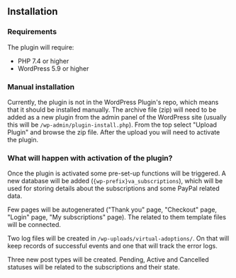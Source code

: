 ## Installation
### Requirements
The plugin will require:
* PHP 7.4 or higher
* WordPress 5.9 or higher

### Manual installation
Currently, the plugin is not in the WordPress Plugin's repo, which means that it should be installed manually. The archive file (zip) will need to be added as a new plugin from the admin panel of the WordPress site  (usually this will be `/wp-admin/plugin-install.php`). From the top select "Upload Plugin" and browse the zip file. After the upload you will need to activate the plugin. 

### What will happen with activation of the plugin?
Once the plugin is activated some pre-set-up functions will be triggered. A new database will be added (`{wp-prefix}va_subscriptions`), which will be used for storing details about the subscriptions and some PayPal related data.

Few pages will be autogenerated ("Thank you" page, "Checkout" page, "Login" page, "My subscriptions" page). The related to them template files will be connected.

Two log files will be created in `/wp-uploads/virtual-adoptions/`. On that will keep records of successful events and one that will track the error logs.

Three new post types will be created. Pending, Active and Cancelled statuses will be related to the subscriptions and their state.